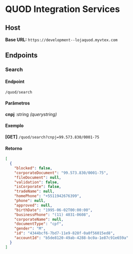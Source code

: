 # QUOD Integration Services

## Host

**Base URL:** `https://development--lojaquod.myvtex.com`

## Endpoints

### Search

#### Endpoint

`/quod/search`

#### Parâmetros

**cnpj** :string _(querystring)_

#### Exemplo

**[GET]** `/quod/search?cnpj=99.573.830/0001-75`

#### Retorno

```json
[
  {
    "blocked": false,
    "corporateDocument": "99.573.830/0001-75",
    "fileDocument": null,
    "validation": false,
    "isCorporate": false,
    "tradeName": null,
    "homePhone": "+5511942676399",
    "phone": null,
    "approved": null,
    "birthDate": "1995-06-02T00:00:00",
    "businessPhone": "(11) 4031-0608",
    "corporateName": null,
    "documentType": "cpf",
    "gender": "M",
    "id": "4344bcf6-7bd7-11e9-828f-0a0f56015ed8",
    "accountId": "b5de8120-49ab-4288-bc0a-1e87c91e659a"
  }
]
```
